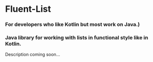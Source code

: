 # Fluent-List
### For developers who like Kotlin but most work on Java.)
### Java library for working with lists in functional style like in Kotlin. 

Description coming soon...
